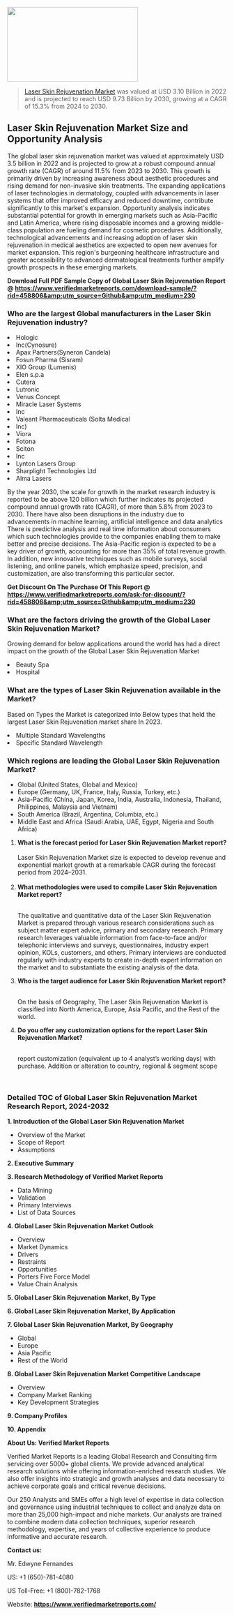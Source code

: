 <img src="https://ffe5etoiles.com/wp-content/uploads/2024/12/MST1-300x171.png" alt="" width="300" height="171" class="alignnone size-medium wp-image-20088" /><blockquote><p><p><a href="https://www.verifiedmarketreports.com/download-sample/?rid=458806&utm_source=Github&utm_medium=230" target="_blank">Laser Skin Rejuvenation Market</a> was valued at USD 3.10 Billion in 2022 and is projected to reach USD 9.73 Billion by 2030, growing at a CAGR of 15.3% from 2024 to 2030.</p></blockquote><p><h2>Laser Skin Rejuvenation Market Size and Opportunity Analysis</h2> The global laser skin rejuvenation market was valued at approximately USD 3.5 billion in 2022 and is projected to grow at a robust compound annual growth rate (CAGR) of around 11.5% from 2023 to 2030. This growth is primarily driven by increasing awareness about aesthetic procedures and rising demand for non-invasive skin treatments. The expanding applications of laser technologies in dermatology, coupled with advancements in laser systems that offer improved efficacy and reduced downtime, contribute significantly to this market's expansion. Opportunity analysis indicates substantial potential for growth in emerging markets such as Asia-Pacific and Latin America, where rising disposable incomes and a growing middle-class population are fueling demand for cosmetic procedures. Additionally, technological advancements and increasing adoption of laser skin rejuvenation in medical aesthetics are expected to open new avenues for market expansion. This region's burgeoning healthcare infrastructure and greater accessibility to advanced dermatological treatments further amplify growth prospects in these emerging markets. </p><p class=""><strong>Download Full PDF Sample Copy of Global Laser Skin Rejuvenation Report @ <a href="https://www.verifiedmarketreports.com/download-sample/?rid=458806&amp;utm_source=Github&amp;utm_medium=230" target="_blank">https://www.verifiedmarketreports.com/download-sample/?rid=458806&amp;utm_source=Github&amp;utm_medium=230</a></strong></p><h3 id="" class="">Who are the largest Global manufacturers in the Laser Skin Rejuvenation industry?</h3><p><li>Hologic</li><li> Inc(Cynosure)</li><li> Apax Partners(Syneron Candela)</li><li> Fosun Pharma (Sisram)</li><li> XIO Group (Lumenis)</li><li> Elen s.p.a</li><li> Cutera</li><li> Lutronic</li><li> Venus Concept</li><li> Miracle Laser Systems</li><li> Inc</li><li> Valeant Pharmaceuticals (Solta Medical</li><li> Inc)</li><li> Viora</li><li> Fotona</li><li> Sciton</li><li> Inc</li><li> Lynton Lasers Group</li><li> Sharplight Technologies Ltd</li><li> Alma Lasers</li></p><div class=""><div class="" dir="" data-message-author-role="" data-message-id="" data-message-model-slug=""><div class=""><div class=""><div class=""><div class="" dir="" data-message-author-role="" data-message-id="" data-message-model-slug=""><div class=""><div class=""><p>By the year 2030, the scale for growth in the market research industry is reported to be above 120 billion which further indicates its projected compound annual growth rate (CAGR), of more than 5.8% from 2023 to 2030. There have also been disruptions in the industry due to advancements in machine learning, artificial intelligence and data analytics There is predictive analysis and real time information about consumers which such technologies provide to the companies enabling them to make better and precise decisions. The Asia-Pacific region is expected to be a key driver of growth, accounting for more than 35% of total revenue growth. In addition, new innovative techniques such as mobile surveys, social listening, and online panels, which emphasize speed, precision, and customization, are also transforming this particular sector.</p><p><strong>Get Discount On The Purchase Of This Report @&nbsp; <a href="https://www.verifiedmarketreports.com/ask-for-discount/?rid=458806&amp;utm_source=Github&amp;utm_medium=230" target="_blank">https://www.verifiedmarketreports.com/ask-for-discount/?rid=458806&amp;utm_source=Github&amp;utm_medium=230</a></strong></p></div></div></div></div></div></div></div></div><h3 id="" class="">What are the factors driving the growth of the Global Laser Skin Rejuvenation Market?</h3><p id="" class="">Growing demand for below applications around the world has had a direct impact on the growth of the Global Laser Skin Rejuvenation Market</p><p id="" class=""><li>Beauty Spa</li><li> Hospital</li></p><h3 id="" class="">What are the types of Laser Skin Rejuvenation available in the Market?</h3><p id="" class="">Based on Types the Market is categorized into Below types that held the largest Laser Skin Rejuvenation market share In 2023.</p><p id="" class=""><li>Multiple Standard Wavelengths</li><li> Specific Standard Wavelength</li></p><h3 id="" class="">Which regions are leading the Global Laser Skin Rejuvenation Market?</h3><ul><li>Global (United States, Global and Mexico)</li><li>Europe (Germany, UK, France, Italy, Russia, Turkey, etc.)</li><li>Asia-Pacific (China, Japan, Korea, India, Australia, Indonesia, Thailand, Philippines, Malaysia and Vietnam)</li><li>South America (Brazil, Argentina, Columbia, etc.)</li><li>Middle East and Africa (Saudi Arabia, UAE, Egypt, Nigeria and South Africa)</li></ul><p><ol><li><strong>What is the forecast period for Laser Skin Rejuvenation Market report?<br /></strong><br /><span data-sheets-root="1" data-sheets-value="{&quot;1&quot;:2,&quot;2&quot;:&quot;XXXX size is expected to develop revenue and exponential market growth at a remarkable CAGR during the forecast period from 2024&ndash;2030.&quot;}" data-sheets-userformat="{&quot;2&quot;:12674,&quot;4&quot;:{&quot;1&quot;:2,&quot;2&quot;:16776960},&quot;10&quot;:2,&quot;11&quot;:0,&quot;15&quot;:&quot;Arial&quot;,&quot;16&quot;:12}">Laser Skin Rejuvenation Market size is expected to develop revenue and exponential market growth at a remarkable CAGR during the forecast period from 2024&ndash;2031.</span><br /><br /></li><li><strong>What methodologies were used to compile Laser Skin Rejuvenation Market report?<br /><br /></strong><p>The qualitative and quantitative data of the&nbsp;Laser Skin Rejuvenation Market is prepared through various research considerations such as subject matter expert advice, primary and secondary research. Primary research leverages valuable information from face-to-face and/or telephonic interviews and surveys, questionnaires, industry expert opinion, KOLs, customers, and others. Primary interviews are conducted regularly with industry experts to create in-depth expert information on the market and to substantiate the existing analysis of the data.&nbsp;</p></li><li><strong>Who is the target audience for Laser Skin Rejuvenation Market report?<br /><br /></strong><p>On the basis of Geography, The&nbsp;Laser Skin Rejuvenation Market is classified into North America, Europe, Asia Pacific, and the Rest of the world.</p></li><li><strong>Do you offer any customization options for the report Laser Skin Rejuvenation Market?<br /><br /></strong><p>report customization (equivalent up to 4 analyst&rsquo;s working days) with purchase. Addition or alteration to country, regional &amp; segment scope</p><p>&nbsp;</p></li></ol></p><h3 id="" class="">Detailed TOC of Global Laser Skin Rejuvenation Market Research Report, 2024-2032</h3><p id="" class=""><strong>1. Introduction of the Global Laser Skin Rejuvenation Market</strong></p><ul><li>Overview of the Market</li><li>Scope of Report</li><li>Assumptions</li></ul><p id="" class=""><strong>2. Executive Summary</strong></p><p id="" class=""><strong>3. Research Methodology of&nbsp;Verified Market Reports</strong></p><ul><li>Data Mining</li><li>Validation</li><li>Primary Interviews</li><li>List of Data Sources</li></ul><p id="" class=""><strong>4. Global Laser Skin Rejuvenation Market Outlook</strong></p><ul><li>Overview</li><li>Market Dynamics</li><li>Drivers</li><li>Restraints</li><li>Opportunities</li><li>Porters Five Force Model</li><li>Value Chain Analysis</li></ul><p id="" class=""><strong>5. Global Laser Skin Rejuvenation Market, By&nbsp;Type</strong></p><p id="" class=""><strong>6. Global Laser Skin Rejuvenation Market, By Application</strong></p><p id="" class=""><strong>7. Global Laser Skin Rejuvenation Market, By Geography</strong></p><ul><li>Global</li><li>Europe</li><li>Asia Pacific</li><li>Rest of the World</li></ul><p id="" class=""><strong>8. Global Laser Skin Rejuvenation Market Competitive Landscape</strong></p><ul><li>Overview</li><li>Company Market Ranking</li><li>Key Development Strategies</li></ul><p id="" class=""><strong>9. Company Profiles</strong></p><p id="" class=""><strong>10. Appendix</strong></p><p id="" class=""><strong>About Us: Verified Market Reports</strong></p><p id="" class="">Verified Market Reports is a leading Global Research and Consulting firm servicing over 5000+ global clients. We provide advanced analytical research solutions while offering information-enriched research studies. We also offer insights into strategic and growth analyses and data necessary to achieve corporate goals and critical revenue decisions.</p><p id="" class="">Our 250 Analysts and SMEs offer a high level of expertise in data collection and governance using industrial techniques to collect and analyze data on more than 25,000 high-impact and niche markets. Our analysts are trained to combine modern data collection techniques, superior research methodology, expertise, and years of collective experience to produce informative and accurate research.</p><p id="" class=""><strong>Contact us:</strong></p><p id="" class="">Mr. Edwyne Fernandes</p><p id="" class="">US: +1 (650)-781-4080</p><p id="" class="">US Toll-Free: +1 (800)-782-1768</p><p id="" class="">Website: <a target="" data-test-app-aware-link=""><strong>https://www.verifiedmarketreports.com/</strong></a></p>
